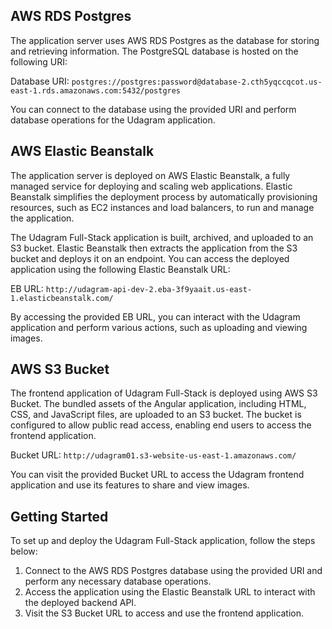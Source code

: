 ## AWS RDS Postgres

The application server uses AWS RDS Postgres as the database for storing and retrieving information. The PostgreSQL database is hosted on the following URI:

Database URI: `postgres://postgres:password@database-2.cth5yqccqcot.us-east-1.rds.amazonaws.com:5432/postgres`

You can connect to the database using the provided URI and perform database operations for the Udagram application.

## AWS Elastic Beanstalk

The application server is deployed on AWS Elastic Beanstalk, a fully managed service for deploying and scaling web applications. Elastic Beanstalk simplifies the deployment process by automatically provisioning resources, such as EC2 instances and load balancers, to run and manage the application.

The Udagram Full-Stack application is built, archived, and uploaded to an S3 bucket. Elastic Beanstalk then extracts the application from the S3 bucket and deploys it on an endpoint. You can access the deployed application using the following Elastic Beanstalk URL:

EB URL: `http://udagram-api-dev-2.eba-3f9yaait.us-east-1.elasticbeanstalk.com/`

By accessing the provided EB URL, you can interact with the Udagram application and perform various actions, such as uploading and viewing images.

## AWS S3 Bucket

The frontend application of Udagram Full-Stack is deployed using AWS S3 Bucket. The bundled assets of the Angular application, including HTML, CSS, and JavaScript files, are uploaded to an S3 bucket. The bucket is configured to allow public read access, enabling end users to access the frontend application.

Bucket URL: `http://udagram01.s3-website-us-east-1.amazonaws.com/`

You can visit the provided Bucket URL to access the Udagram frontend application and use its features to share and view images.

## Getting Started

To set up and deploy the Udagram Full-Stack application, follow the steps below:

1. Connect to the AWS RDS Postgres database using the provided URI and perform any necessary database operations.
2. Access the application using the Elastic Beanstalk URL to interact with the deployed backend API.
3. Visit the S3 Bucket URL to access and use the frontend application.
